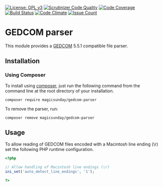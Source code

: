 [![License: GPL v3](https://img.shields.io/badge/License-GPL%20v3-blue.svg)](http://www.gnu.org/licenses/gpl-3.0)
[![Scrutinizer Code Quality](https://scrutinizer-ci.com/g/magicsunday/gedcom-parser/badges/quality-score.png?b=master)](https://scrutinizer-ci.com/g/magicsunday/gedcom-parser)
[![Code Coverage](https://scrutinizer-ci.com/g/magicsunday/gedcom-parser/badges/coverage.png?b=master)](https://scrutinizer-ci.com/g/magicsunday/gedcom-parser)
[![Build Status](https://travis-ci.org/magicsunday/gedcom-parser.svg?branch=master)](https://travis-ci.org/magicsunday/gedcom-parser)
[![Code Climate](https://codeclimate.com/github/magicsunday/gedcom-parser/badges/gpa.svg)](https://codeclimate.com/github/magicsunday/gedcom-parser)
[![Issue Count](https://codeclimate.com/github/magicsunday/gedcom-parser/badges/issue_count.svg)](https://codeclimate.com/github/magicsunday/gedcom-parser)

# GEDCOM parser
This module provides a [GEDCOM](https://de.wikipedia.org/wiki/GEDCOM) 5.5.1 compatible file parser.


## Installation
### Using Composer
To install using [composer](https://getcomposer.org/), just run the following command from the command line 
at the root directory of your installation.

``` 
composer require magicsunday/gedcom-parser
```

To remove the parser, run:
```
composer remove magicsunday/gedcom-parser 
```

## Usage
To allow reading of GEDCOM files encoded with a Macintosh line ending (\r) set the following PHP runtime
configuration.  

```php
<?php

// Allow handling of Macintosh line endings (\r)
ini_set('auto_detect_line_endings', '1');

?>
````
